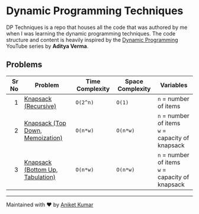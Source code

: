 # Dynamic Programming Techniques <!-- omit in toc -->
DP Techniques is a repo that houses all the code that was authored
by me when I was learning the dynamic programming techniques. The code
structure and content is heavily inspired by the
[Dynamic Programming](https://www.youtube.com/playlist?list=PL_z_8CaSLPWekqhdCPmFohncHwz8TY2Go)
YouTube series by **Aditya Verma**.

## Problems
| Sr No | Problem                                                                                        | Time Complexity | Space Complexity | Variables                                             |
| ----: | ---------------------------------------------------------------------------------------------- | --------------- | ---------------- | ----------------------------------------------------- |
|     1 | [Knapsack (Recursive)](/src/io/github/aniket_kr/dp/knapsack/RecursiveKnapsack.java)            | `O(2^n)`        | `O(1)`           | `n` = number of items                                 |
|     2 | [Knapsack (Top Down, Memoization)](/src/io/github/aniket_kr/dp/knapsack/TopDownKnapsack.java)  | `O(n*w)`        | `O(n*w)`         | `n` = number of items <br> `w` = capacity of knapsack |
|     3 | [Knapsack (Bottom Up, Tabulation)](/src/io/github/aniket_kr/dp/knapsack/BottomUpKnapsack.java) | `O(n*w)`        | `O(n*w)`         | `n` = number of items <br> `w` = capacity of knapsack |


---
Maintained with ❤️ by [Aniket Kumar](https://www.linkedin.com/in/aniket-kumarr/)
